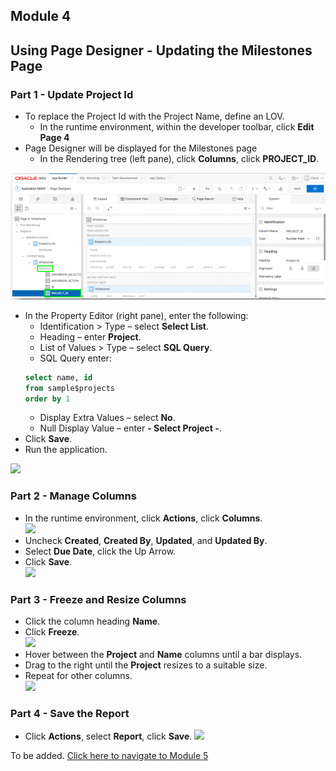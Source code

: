 ## Module 4

## Using Page Designer - Updating the Milestones Page

### **Part 1** - Update Project Id
- To replace the Project Id with the Project Name, define an LOV.
  - In the runtime environment, within the developer toolbar, click **Edit Page 4**
- Page Designer will be displayed for the Milestones page
   - In the Rendering tree (left pane), click **Columns**, click **PROJECT_ID**. 

![](images/section5/5.1.PNG)   

- In the Property Editor (right pane), enter the following:
   - Identification > Type – select **Select List**.
   - Heading – enter **Project**.
   - List of Values > Type – select **SQL Query**.
   - SQL Query enter:
   ~~~~sql   
   select name, id
   from sample$projects
   order by 1
     ~~~~
  - Display Extra Values – select **No**.
  - Null Display Value – enter **- Select Project -**.
- Click **Save**.
- Run the application.

![](images/section5/5.1(1).PNG) 

### **Part 2** - Manage Columns

- In the runtime environment, click **Actions**, click **Columns**.  
![](images/section5/5.2.png) 
- Uncheck **Created**, **Created By**, **Updated**, and **Updated By**.
- Select **Due Date**, click the Up Arrow.
- Click **Save**.  
![](images/section5/5.2(2).PNG) 

### **Part 3** - Freeze and Resize Columns

- Click the column heading **Name**.
- Click **Freeze**.  
![](images/section5/5.3.png)
- Hover between the **Project** and **Name** columns until a bar displays.
- Drag to the right until the **Project** resizes to a suitable size.
- Repeat for other columns.  
![](images/section5/5.3(1).PNG)

### **Part 4** - Save the Report

- Click **Actions**, select **Report**, click **Save**.
![](images/section5/5.4.PNG)

To be added. [Click here to navigate to Module 5](5-creating-a-page-to-update-project-records-add-the-project-form-page.md)
